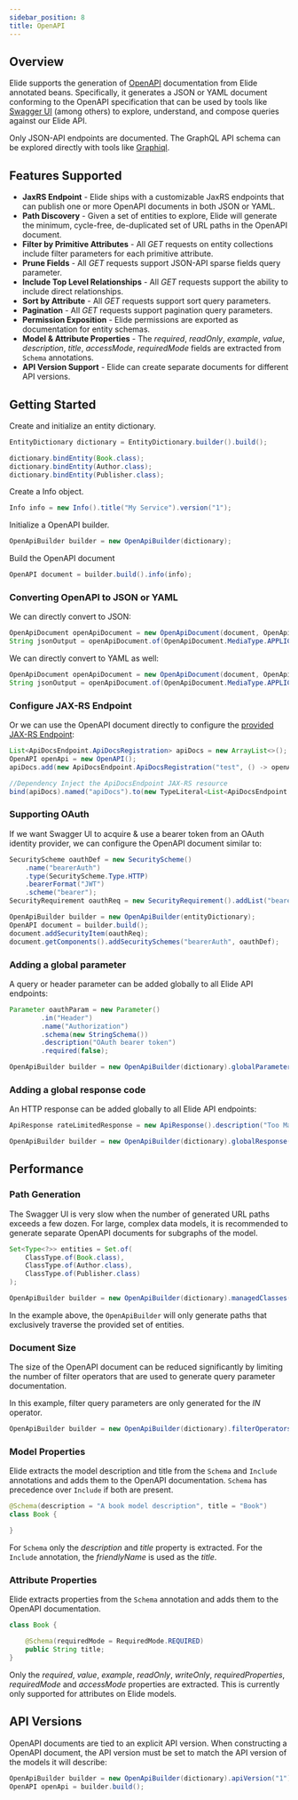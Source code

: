 ```yaml
---
sidebar_position: 8
title: OpenAPI
---
```


Overview
--------

Elide supports the generation of [OpenAPI](https://www.openapis.org/) documentation from Elide annotated beans.
Specifically, it generates a JSON or YAML document conforming to the OpenAPI specification that can be used by tools
like [Swagger UI](http://swagger.io/) (among others) to explore, understand, and compose queries against our Elide API.

Only JSON-API endpoints are documented. The GraphQL API schema can be explored directly with tools like
[Graphiql](https://github.com/graphql/graphiql).

Features Supported
------------------

- **JaxRS Endpoint** - Elide ships with a customizable JaxRS endpoints that can publish one or more OpenAPI documents
  in both JSON or YAML.
- **Path Discovery** - Given a set of entities to explore, Elide will generate the minimum, cycle-free, de-duplicated
  set of URL paths in the OpenAPI document.
- **Filter by Primitive Attributes** - All _GET_ requests on entity collections include filter parameters for each
  primitive attribute.
- **Prune Fields** - All _GET_ requests support JSON-API sparse fields query parameter.
- **Include Top Level Relationships** - All _GET_ requests support the ability to include direct relationships.
- **Sort by Attribute** - All _GET_ requests support sort query parameters.
- **Pagination** - All _GET_ requests support pagination query parameters.
- **Permission Exposition** - Elide permissions are exported as documentation for entity schemas.
- **Model & Attribute Properties** - The _required_, _readOnly_, _example_, _value_, _description_, _title_,
  _accessMode_, _requiredMode_ fields are extracted from `Schema` annotations.
- **API Version Support** - Elide can create separate documents for different API versions.

Getting Started
---------------

Create and initialize an entity dictionary.

```java
EntityDictionary dictionary = EntityDictionary.builder().build();

dictionary.bindEntity(Book.class);
dictionary.bindEntity(Author.class);
dictionary.bindEntity(Publisher.class);
```

Create a Info object.

```java
Info info = new Info().title("My Service").version("1");
```

Initialize a OpenAPI builder.

```java
OpenApiBuilder builder = new OpenApiBuilder(dictionary);
```

Build the OpenAPI document

```java
OpenAPI document = builder.build().info(info);
```

### Converting OpenAPI to JSON or YAML

We can directly convert to JSON:

```java
OpenApiDocument openApiDocument = new OpenApiDocument(document, OpenApiDocument.Version.from("3.0"));
String jsonOutput = openApiDocument.of(OpenApiDocument.MediaType.APPLICATION_JSON);
```

We can directly convert to YAML as well:

```java
OpenApiDocument openApiDocument = new OpenApiDocument(document, OpenApiDocument.Version.from("3.0"));
String jsonOutput = openApiDocument.of(OpenApiDocument.MediaType.APPLICATION_YAML);
```

### Configure JAX-RS Endpoint

Or we can use the OpenAPI document directly to configure the [provided JAX-RS Endpoint](https://github.com/yahoo/elide/blob/master/elide-swagger/src/main/java/com/yahoo/elide/swagger/resources/ApiDocsEndpoint.java):

```java
List<ApiDocsEndpoint.ApiDocsRegistration> apiDocs = new ArrayList<>();
OpenAPI openApi = new OpenAPI();
apiDocs.add(new ApiDocsEndpoint.ApiDocsRegistration("test", () -> openApi, "3.0", ""));

//Dependency Inject the ApiDocsEndpoint JAX-RS resource
bind(apiDocs).named("apiDocs").to(new TypeLiteral<List<ApiDocsEndpoint.ApiDocsRegistration>>() { });
```

### Supporting OAuth

If we want Swagger UI to acquire & use a bearer token from an OAuth identity provider, we can configure
the OpenAPI document similar to:

```java
SecurityScheme oauthDef = new SecurityScheme()
    .name("bearerAuth")
    .type(SecurityScheme.Type.HTTP)
    .bearerFormat("JWT")
    .scheme("bearer");
SecurityRequirement oauthReq = new SecurityRequirement().addList("bearerAuth");

OpenApiBuilder builder = new OpenApiBuilder(entityDictionary);
OpenAPI document = builder.build();
document.addSecurityItem(oauthReq);
document.getComponents().addSecuritySchemes("bearerAuth", oauthDef);
```

### Adding a global parameter

A query or header parameter can be added globally to all Elide API endpoints:

```java
Parameter oauthParam = new Parameter()
        .in("Header")
        .name("Authorization")
        .schema(new StringSchema())
        .description("OAuth bearer token")
        .required(false);

OpenApiBuilder builder = new OpenApiBuilder(dictionary).globalParameter(oauthParam);
```

### Adding a global response code

An HTTP response can be added globally to all Elide API endpoints:

```java
ApiResponse rateLimitedResponse = new ApiResponse().description("Too Many Requests");

OpenApiBuilder builder = new OpenApiBuilder(dictionary).globalResponse(429, rateLimitedResponse);
```

Performance
-----------

### Path Generation

The Swagger UI is very slow when the number of generated URL paths exceeds a few dozen. For large, complex data models,
it is recommended to generate separate OpenAPI documents for subgraphs of the model.

```java
Set<Type<?>> entities = Set.of(
    ClassType.of(Book.class),
    ClassType.of(Author.class),
    ClassType.of(Publisher.class)
);

OpenApiBuilder builder = new OpenApiBuilder(dictionary).managedClasses(entities);
```

In the example above, the `OpenApiBuilder` will only generate paths that exclusively traverse the provided set of
entities.

### Document Size

The size of the OpenAPI document can be reduced significantly by limiting the number of filter operators that are used
to generate query parameter documentation.

In this example, filter query parameters are only generated for the _IN_ operator.

```java
OpenApiBuilder builder = new OpenApiBuilder(dictionary).filterOperators(Set.of(Operator.IN));
```

### Model Properties

Elide extracts the model description and title from the `Schema` and `Include` annotations and adds them to the OpenAPI
documentation. `Schema` has precedence over `Include` if both are present.

```java
@Schema(description = "A book model description", title = "Book")
class Book {

}
```

For `Schema` only the _description_ and _title_ property is extracted. For the `Include` annotation, the _friendlyName_
is used as the _title_.

### Attribute Properties

Elide extracts properties from the `Schema` annotation and adds them to the OpenAPI documentation.

```java
class Book {

    @Schema(requiredMode = RequiredMode.REQUIRED)
    public String title;
}
```

Only the _required_, _value_, _example_, _readOnly_, _writeOnly_, _requiredProperties_, _requiredMode_ and _accessMode_
properties are extracted. This is currently only supported for attributes on Elide models.

API Versions
------------

OpenAPI documents are tied to an explicit API version. When constructing a OpenAPI document, the API version must be set
to match the API version of the models it will describe:

```java
OpenApiBuilder builder = new OpenApiBuilder(dictionary).apiVersion("1");
OpenAPI openApi = builder.build();
```
